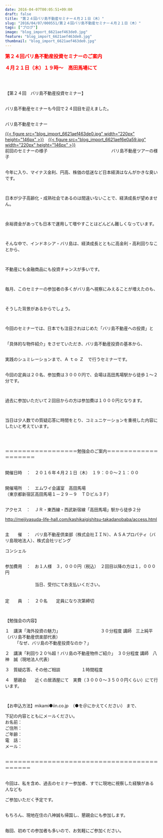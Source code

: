 ```yaml
---
date: 2016-04-07T00:05:51+09:00
draft: false
title: "第２４回バリ島不動産セミナー４月２１日（木）"
slug: "2016/04/07/000551/第２４回バリ島不動産セミナー４月２１日（木）"
tags: ["ブログ"]
image: "blog_import_6621aef463de0.jpg"
feature: "blog_import_6621aef463de0.jpg"
thumbnail: "blog_import_6621aef463de0.jpg"
---
```

<p><font color="#ff0000" size="3"><strong>第２４回バリ島不動産投資セミナーのご案内</strong></font> <br/></p><p><font color="#ff0000" size="3"><strong>４月２１日（木）１９時～　高田馬場にて</strong></font></p><br/><br/><p>【第２４回　バリ島不動産投資セミナー】</p><p><br/>バリ島不動産セミナーも今回で２４回目を迎えました。</p><p><br/>バリ島不動産セミナー </p><p><a href="blog_import_6621aef5a33a5.jpg">{{< figure src="blog_import_6621aef463de0.jpg" width="220px" height="146px" >}}</a>　<a href="blog_import_6621aef844425.jpg">{{< figure src="blog_import_6621aef6e0a59.jpg" width="220px" height="146px" >}}</a><br/> 前回のセミナーの様子　　　　　　　　　　　　　　　バリ島不動産ツアーの様子</p><p><br/>今年に入り、マイナス金利、円高、株価の低迷など日本経済はなんがかきな臭いです。</p><br/><p>日本が少子高齢化・成熟社会であるのは間違いないことで、経済成長が望めません。</p><br/><p>余裕資金があっても日本で運用して増やすことはどんどん難しくなっています。</p><br/><p>そんな中で、インドネシア・バリ島は、経済成長とともに高金利・高利回りなことから、</p><br/><p>不動産にも金融商品にも投資チャンスが多いです。</p><br/><p>毎月、このセミナーの参加者の多くがバリ島へ視察にみえることが増えたのも、</p><br/><p>そうした背景があるからでしょう。</p><br/><p>今回のセミナーでは、日本でも注目されはじめた「バリ島不動産への投資」と</p><p><br/>「具体的な物件紹介」をさせていただき、バリ島不動産投資の基本から、</p><p><br/>実践のシュミレーションまで、Ａ ｔｏ Ｚ　で行うセミナーです。</p><p><br/>今回の定員は２０名、参加費は３０００円で、会場は高田馬場駅から徒歩１～２分です。</p><br/><p>過去に参加いただいて２回目からの方は参加費は１０００円となります。</p><br/><p>当日は少人数での質疑応答に時間をとり、コミュニケーションを重視した内容にしたいと考えています。</p><br/><br/><p>＝＝＝＝＝＝＝＝＝＝＝＝＝＝＝＝＝勉強会のご案内＝＝＝＝＝＝＝＝＝＝＝＝＝＝＝＝＝＝＝</p><p><br/>開催日時　：　２０１６年４月２１日（木）　１９：００～２１：００</p><p><br/>開催場所　：　エムワイ会議室　高田馬場<br/> （東京都新宿区高田馬場１－２９－９　ＴＤビル３Ｆ）</p><p><br/>アクセス　：　ＪＲ・東西線・西武新宿線「高田馬場」駅から徒歩２分</p><p><a href="access.html">http://meijiyasuda-life-hall.com/kashikaigishitsu-takadanobaba/access.html</a> </p><p><br/>主　　催　：　バリ島不動産倶楽部（株式会社ＩＩＮ）、ＡＳＡプロパティ（バリ島現地法人）、株式会社リビング</p><p>コンシェル</p><p><br/>参加費用　：　お１人様　３，０００円（税込）　２回目以降の方は１，０００円<br/>　　　　　　　<br/>　　　　　　　当日、受付にてお支払いください。<br/>　　　　　　　</p><p>定　　員　：　２０名　　定員になり次第締切</p><br/><p>【勉強会の内容】</p><p>１　講演「海外投資の魅力」　　　　　　　　　　３０分程度 講師　三上純平（バリ島不動産倶楽部代表）<br/> 　　 「なぜ、バリ島の不動産投資なのか？」</p><p>２　講演「利回り２０％超！バリ島の不動産物件ご紹介」　３０分程度 講師　八神　誠（現地法人代表）</p><p>３　質疑応答、その他ご相談　　　　　１時間程度</p><p>４　懇親会　　近くの居酒屋にて　実費（３０００～３５００円くらい）にて行います。</p><br/><p>【お申込方法】mikami●iin.co.jp　（●を＠にかえてください） まで、</p><p>下記の内容とともにメールください。<br/>お名前：<br/>ご住所：<br/>ご年齢：<br/> 電　話：<br/>メール：</p><p><br/>＝＝＝＝＝＝＝＝＝＝＝＝＝＝＝＝＝＝＝＝＝＝＝＝＝＝＝＝＝＝＝＝＝＝＝＝＝＝＝＝＝＝</p><p><br/>今回は、私を含め、過去のセミナー参加者、すでに現地に視察した経験がある人なども</p><p>ご参加いただく予定です。</p><p><br/>もちろん、現地在住の八神誠も帰国し、懇親会にも参加します。</p><p><br/>毎回、初めての参加者も多いので、お気軽にご参加ください。<br/></p>


